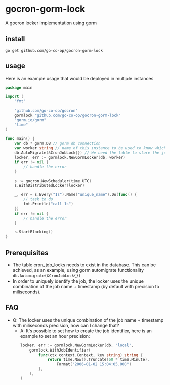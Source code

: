 # gocron-gorm-lock
A gocron locker implementation using gorm

## install

```
go get github.com/go-co-op/gocron-gorm-lock
```

## usage

Here is an example usage that would be deployed in multiple instances

```go
package main

import (
	"fmt"

	"github.com/go-co-op/gocron"
	gormlock "github.com/go-co-op/gocron-gorm-lock"
	"gorm.io/gorm"
	"time"
)

func main() {
	var db * gorm.DB // gorm db connection
	var worker string // name of this instance to be used to know which instance run the job
	db.AutoMigrate(&CronJobLock{}) // We need the table to store the job execution
	locker, err := gormlock.NewGormLocker(db, worker)
	if err != nil {
		// handle the error
	}

	s := gocron.NewScheduler(time.UTC)
	s.WithDistributedLocker(locker)

	_, err = s.Every("1s").Name("unique_name").Do(func() {
		// task to do
		fmt.Println("call 1s")
	})
	if err != nil {
		// handle the error
	}

	s.StartBlocking()
}
```

## Prerequisites

- The table cron_job_locks needs to exist in the database. This can be achieved, as an example, using gorm automigrate functionality `db.Automigrate(&CronJobLock{})`
- In order to uniquely identify the job, the locker uses the unique combination of the job name + timestamp (by default with precision to miliseconds).

## FAQ

- Q: The locker uses the unique combination of the job name + timestamp with miliseconds precision, how can I change that?
  - A: It's possible to set how to create the job identifier, here is an example to set an hour precision:
    ```go
	locker, err := gormlock.NewGormLocker(db, "local",
		gormlock.WithJobIdentifier(
			func(ctx context.Context, key string) string {
				return time.Now().Truncate(60 * time.Minute).
					Format("2006-01-02 15:04:05.000")
			},
		),
	)
    ```